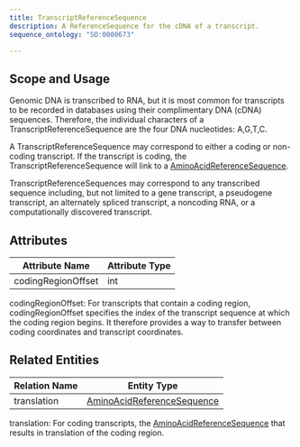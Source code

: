 ```yaml
---
title: TranscriptReferenceSequence
description: A ReferenceSequence for the cDNA of a transcript.
sequence_ontology: "SO:0000673"

---
```


Scope and Usage
---------------

Genomic DNA is transcribed to RNA, but it is most common for transcripts to be recorded in databases using their complimentary DNA (cDNA) sequences. Therefore, the individual characters of a TranscriptReferenceSequence are the four DNA nucleotides: A,G,T,C.  

A TranscriptReferenceSequence may correspond to either a coding or non-coding transcript.  If the transcript is coding, the TranscriptReferenceSequence will link to a [AminoAcidReferenceSequence](amino_acid_reference_sequence.html).  

TranscriptReferenceSequences may correspond to any transcribed sequence including, but not limited to a gene transcript, a pseudogene transcript, an alternately spliced transcript, a noncoding RNA, or a computationally discovered transcript.

Attributes
----------

| Attribute Name | Attribute Type |
|----------------|----------------|
| codingRegionOffset | int        |

codingRegionOffset: For transcripts that contain a coding region, codingRegionOffset specifies the index of the transcript sequence at which the coding region begins.  It therefore provides a way to transfer between coding coordinates and transcript coordinates.

Related Entities
----------------

| Relation Name | Entity Type |
|---------------|-------------|
| translation   | [AminoAcidReferenceSequence](amino_acid_reference_sequence.html) |

translation: For coding transcripts, the [AminoAcidReferenceSequence](amino_acid_reference_sequence.html) that results in translation of the coding region. 
